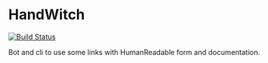 # HandWitch
[![Build Status](https://travis-ci.com/wolf1996/HandWitch.svg?branch=master)](https://travis-ci.com/wolf1996/HandWitch)

Bot and cli to use some links with HumanReadable form and documentation.
